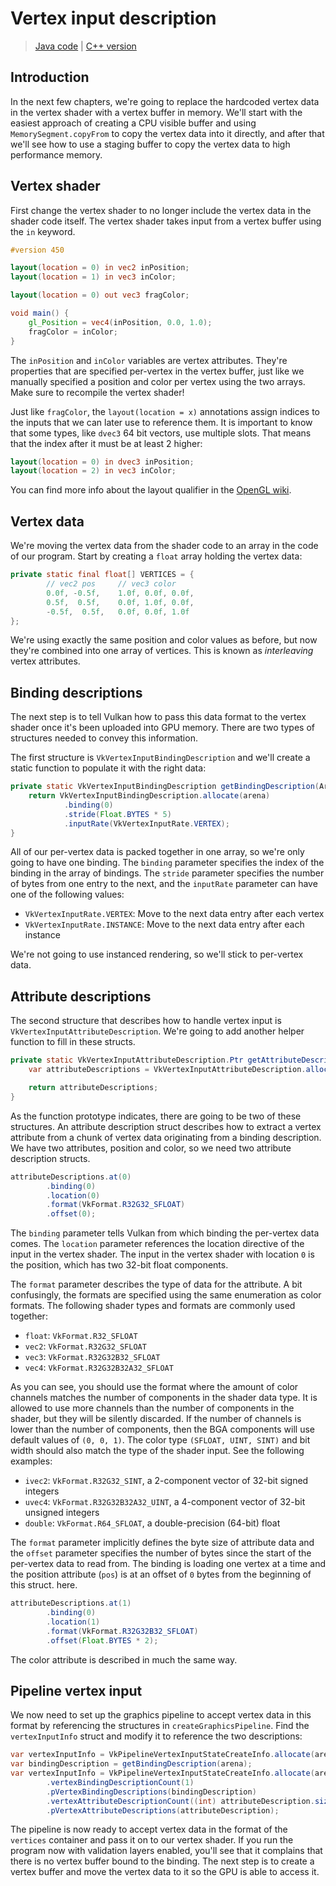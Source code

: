 # Vertex input description

> [Java code](https://github.com/chuigda/vulkan4j/tree/master/tutorial/src/main/java/tutorial/vulkan/part06/ch18/Main.java) | [C++ version](https://vulkan-tutorial.com/Vertex_buffers/Vertex_input_description)

## Introduction

In the next few chapters, we're going to replace the hardcoded vertex data in the vertex shader with a vertex buffer in memory. We'll start with the easiest approach of creating a CPU visible buffer and using `MemorySegment.copyFrom` to copy the vertex data into it directly, and after that we'll see how to use a staging buffer to copy the vertex data to high performance memory.

## Vertex shader

First change the vertex shader to no longer include the vertex data in the shader code itself. The vertex shader takes input from a vertex buffer using the `in` keyword.

```glsl
#version 450

layout(location = 0) in vec2 inPosition;
layout(location = 1) in vec3 inColor;

layout(location = 0) out vec3 fragColor;

void main() {
    gl_Position = vec4(inPosition, 0.0, 1.0);
    fragColor = inColor;
}
```

The `inPosition` and `inColor` variables are vertex attributes. They're properties that are specified per-vertex in the vertex buffer, just like we manually specified a position and color per vertex using the two arrays. Make sure to recompile the vertex shader!

Just like `fragColor`, the `layout(location = x)` annotations assign indices to the inputs that we can later use to reference them. It is important to know that some types, like `dvec3` 64 bit vectors, use multiple slots. That means that the index after it must be at least 2 higher:

```glsl
layout(location = 0) in dvec3 inPosition;
layout(location = 2) in vec3 inColor;
```

You can find more info about the layout qualifier in the [OpenGL wiki](https://www.khronos.org/opengl/wiki/Layout_Qualifier_(GLSL)).

## Vertex data

We're moving the vertex data from the shader code to an array in the code of our program. Start by creating a `float` array holding the vertex data:

```java
private static final float[] VERTICES = {
        // vec2 pos     // vec3 color
        0.0f, -0.5f,    1.0f, 0.0f, 0.0f,
        0.5f,  0.5f,    0.0f, 1.0f, 0.0f,
        -0.5f,  0.5f,   0.0f, 0.0f, 1.0f
};
```

We're using exactly the same position and color values as before, but now they're combined into one array of vertices. This is known as *interleaving* vertex attributes.

## Binding descriptions

The next step is to tell Vulkan how to pass this data format to the vertex shader once it's been uploaded into GPU memory. There are two types of structures needed to convey this information.

The first structure is `VkVertexInputBindingDescription` and we'll create a static function to populate it with the right data:

```java
private static VkVertexInputBindingDescription getBindingDescription(Arena arena) {
    return VkVertexInputBindingDescription.allocate(arena)
            .binding(0)
            .stride(Float.BYTES * 5)
            .inputRate(VkVertexInputRate.VERTEX);
}
```

All of our per-vertex data is packed together in one array, so we're only going to have one binding. The `binding` parameter specifies the index of the binding in the array of bindings. The `stride` parameter specifies the number of bytes from one entry to the next, and the `inputRate` parameter can have one of the following values:

- `VkVertexInputRate.VERTEX`: Move to the next data entry after each vertex
- `VkVertexInputRate.INSTANCE`: Move to the next data entry after each instance

We're not going to use instanced rendering, so we'll stick to per-vertex data.

## Attribute descriptions

The second structure that describes how to handle vertex input is `VkVertexInputAttributeDescription`. We're going to add another helper function to fill in these structs.

```java
private static VkVertexInputAttributeDescription.Ptr getAttributeDescriptions(Arena arena) {
    var attributeDescriptions = VkVertexInputAttributeDescription.allocate(arena, 2);

    return attributeDescriptions;
}
```

As the function prototype indicates, there are going to be two of these structures. An attribute description struct describes how to extract a vertex attribute from a chunk of vertex data originating from a binding description. We have two attributes, position and color, so we need two attribute description structs.

```java
attributeDescriptions.at(0)
        .binding(0)
        .location(0)
        .format(VkFormat.R32G32_SFLOAT)
        .offset(0);
```

The `binding` parameter tells Vulkan from which binding the per-vertex data comes. The `location` parameter references the location directive of the input in the vertex shader. The input in the vertex shader with location `0` is the position, which has two 32-bit float components.

The `format` parameter describes the type of data for the attribute. A bit confusingly, the formats are specified using the same enumeration as color formats. The following shader types and formats are commonly used together:

- `float`: `VkFormat.R32_SFLOAT`
- `vec2`: `VkFormat.R32G32_SFLOAT`
- `vec3`: `VkFormat.R32G32B32_SFLOAT`
- `vec4`: `VkFormat.R32G32B32A32_SFLOAT`

As you can see, you should use the format where the amount of color channels matches the number of components in the shader data type. It is allowed to use more channels than the number of components in the shader, but they will be silently discarded. If the number of channels is lower than the number of components, then the BGA components will use default values of `(0, 0, 1)`. The color type `(SFLOAT, UINT, SINT)` and bit width should also match the type of the shader input. See the following examples:

- `ivec2`: `VkFormat.R32G32_SINT`, a 2-component vector of 32-bit signed integers
- `uvec4`: `VkFormat.R32G32B32A32_UINT`, a 4-component vector of 32-bit unsigned integers
- `double`: `VkFormat.R64_SFLOAT`, a double-precision (64-bit) float

The `format` parameter implicitly defines the byte size of attribute data and the `offset` parameter specifies the number of bytes since the start of the per-vertex data to read from. The binding is loading one vertex at a time and the position attribute (`pos`) is at an offset of `0` bytes from the beginning of this struct. here.

```java
attributeDescriptions.at(1)
        .binding(0)
        .location(1)
        .format(VkFormat.R32G32B32_SFLOAT)
        .offset(Float.BYTES * 2);
```

The color attribute is described in much the same way.

## Pipeline vertex input

We now need to set up the graphics pipeline to accept vertex data in this format by referencing the structures in `createGraphicsPipeline`. Find the `vertexInputInfo` struct and modify it to reference the two descriptions:

```java
var vertexInputInfo = VkPipelineVertexInputStateCreateInfo.allocate(arena);
var bindingDescription = getBindingDescription(arena);
var vertexInputInfo = VkPipelineVertexInputStateCreateInfo.allocate(arena)
        .vertexBindingDescriptionCount(1)
        .pVertexBindingDescriptions(bindingDescription)
        .vertexAttributeDescriptionCount((int) attributeDescription.size())
        .pVertexAttributeDescriptions(attributeDescription);
```

The pipeline is now ready to accept vertex data in the format of the `vertices` container and pass it on to our vertex shader. If you run the program now with validation layers enabled, you'll see that it complains that there is no vertex buffer bound to the binding. The next step is to create a vertex buffer and move the vertex data to it so the GPU is able to access it.
